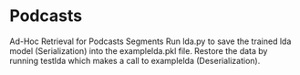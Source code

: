 # Podcasts
Ad-Hoc Retrieval for Podcasts Segments 
Run lda.py to save the trained lda model (Serialization) into the examplelda.pkl file.
Restore the data by running testlda which makes a call to examplelda (Deserialization).
